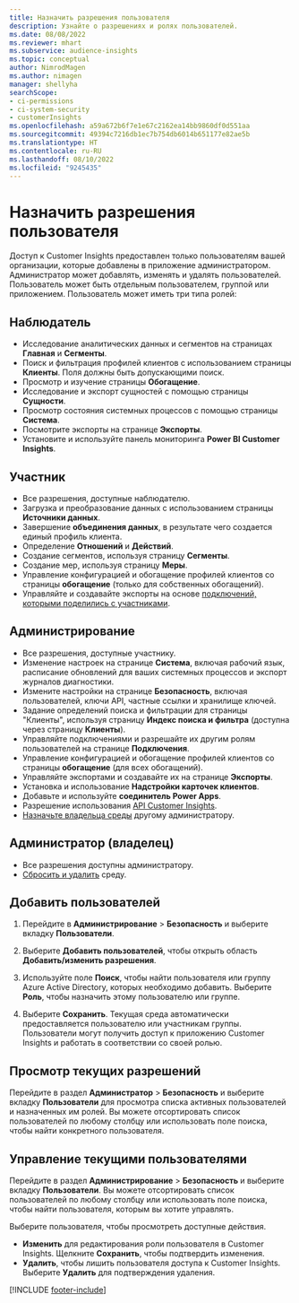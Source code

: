 ```yaml
---
title: Назначить разрешения пользователя
description: Узнайте о разрешениях и ролях пользователей.
ms.date: 08/08/2022
ms.reviewer: mhart
ms.subservice: audience-insights
ms.topic: conceptual
author: NimrodMagen
ms.author: nimagen
manager: shellyha
searchScope:
- ci-permissions
- ci-system-security
- customerInsights
ms.openlocfilehash: a59a672b6f7e1e67c2162ea14bb9860df0d551aa
ms.sourcegitcommit: 49394c7216db1ec7b754db6014b651177e82ae5b
ms.translationtype: HT
ms.contentlocale: ru-RU
ms.lasthandoff: 08/10/2022
ms.locfileid: "9245435"
---
```

# <a name="assign-user-permissions"></a>Назначить разрешения пользователя

Доступ к Customer Insights предоставлен только пользователям вашей организации, которые добавлены в приложение администратором. Администратор может добавлять, изменять и удалять пользователей. Пользователь может быть отдельным пользователем, группой или приложением. Пользователь может иметь три типа ролей:

## <a name="viewer"></a>Наблюдатель

- Исследование аналитических данных и сегментов на страницах **Главная** и **Сегменты**.
- Поиск и фильтрация профилей клиентов с использованием страницы **Клиенты**. Поля должны быть допускающими поиск.
- Просмотр и изучение страницы **Обогащение**.
- Исследование и экспорт сущностей с помощью страницы **Сущности**.
- Просмотр состояния системных процессов с помощью страницы **Система**.
- Посмотрите экспорты на странице **Экспорты**.
- Установите и используйте панель мониторинга **Power BI Customer Insights**.

## <a name="contributor"></a>Участник

- Все разрешения, доступные наблюдателю.
- Загрузка и преобразование данных с использованием страницы **Источники данных**.
- Завершение **объединения данных**, в результате чего создается единый профиль клиента.
- Определение **Отношений** и **Действий**.
- Создание сегментов, используя страницу **Сегменты**.
- Создание мер, используя страницу **Меры**.
- Управление конфигурацией и обогащение профилей клиентов со страницы **обогащение** (только для собственных обогащений).
- Управляйте и создавайте экспорты на основе [подключений, которыми поделились с участниками](connections.md#allow-contributors-to-use-a-connection-for-exports).

## <a name="admin"></a>Администрирование

- Все разрешения, доступные участнику.
- Изменение настроек на странице **Система**, включая рабочий язык, расписание обновлений для ваших системных процессов и экспорт журналов диагностики.
- Измените настройки на странице **Безопасность**, включая пользователей, ключи API, частные ссылки и хранилище ключей.
- Задание определений поиска и фильтрации для страницы "Клиенты", используя страницу **Индекс поиска и фильтра** (доступна через страницу **Клиенты**).
- Управляйте подключениями и разрешайте их другим ролям пользователей на странице **Подключения**.
- Управление конфигурацией и обогащение профилей клиентов со страницы **обогащение** (для всех обогащений).
- Управляйте экспортами и создавайте их на странице **Экспорты**.
- Установка и использование **Надстройки карточек клиентов**.
- Добавьте и используйте **соединитель Power Apps**.
- Разрешение использования [API Customer Insights](apis.md).
- [Назначьте владельца среды](manage-environments.md#change-the-owner-of-an-environment) другому администратору.

## <a name="admin-owner"></a>Администратор (владелец)

- Все разрешения доступны администратору.
- [Сбросить и удалить](manage-environments.md#reset-an-existing-environment-preview) среду.

## <a name="add-users"></a>Добавить пользователей

1. Перейдите в **Администрирование** > **Безопасность** и выберите вкладку **Пользователи**.

1. Выберите **Добавить пользователей**, чтобы открыть область **Добавить/изменить разрешения**.

1. Используйте поле **Поиск**, чтобы найти пользователя или группу Azure Active Directory, которых необходимо добавить. Выберите **Роль**, чтобы назначить этому пользователю или группе.

1. Выберите **Сохранить**. Текущая среда автоматически предоставляется пользователю или участникам группы. Пользователи могут получить доступ к приложению Customer Insights и работать в соответствии со своей ролью.

## <a name="view-current-permissions"></a>Просмотр текущих разрешений

Перейдите в раздел **Администратор** > **Безопасность** и выберите вкладку **Пользователи** для просмотра списка активных пользователей и назначенных им ролей. Вы можете отсортировать список пользователей по любому столбцу или использовать поле поиска, чтобы найти конкретного пользователя.

## <a name="manage-current-users"></a>Управление текущими пользователями

Перейдите в раздел **Администрирование** > **Безопасность** и выберите вкладку **Пользователи**. Вы можете отсортировать список пользователей по любому столбцу или использовать поле поиска, чтобы найти пользователя, которым вы хотите управлять.

Выберите пользователя, чтобы просмотреть доступные действия.

- **Изменить** для редактирования роли пользователя в Customer Insights. Щелкните **Сохранить**, чтобы подтвердить изменения.
- **Удалить**, чтобы лишить пользователя доступа к Customer Insights. Выберите **Удалить** для подтверждения удаления.

[!INCLUDE [footer-include](includes/footer-banner.md)]
